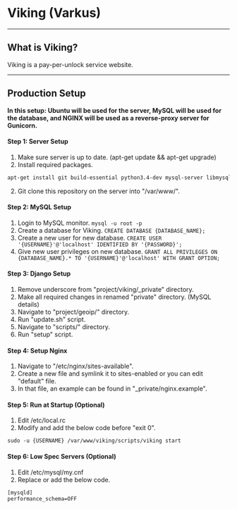 # Viking (Varkus)
----
## What is Viking?
Viking is a pay-per-unlock service website.

----

## Production Setup
**In this setup: Ubuntu will be used for the server, MySQL will be used for the database, and NGINX will be used as a reverse-proxy server for Gunicorn.**

#### Step 1: Server Setup
1. Make sure server is up to date. (apt-get update && apt-get upgrade)
2. Install required packages.
```sh
apt-get install git build-essential python3.4-dev mysql-server libmysqlclient-dev memcached rabbitmq-server postfix nginx
```
2. Git clone this repository on the server into "/var/www/".

#### Step 2: MySQL Setup
1. Login to MySQL monitor. ```mysql -u root -p```
2. Create a database for Viking. ```CREATE DATABASE {DATABASE_NAME};```
3. Create a new user for new database. ```CREATE USER '{USERNAME}'@'localhost' IDENTIFIED BY '{PASSWORD}';```
4. Give new user privileges on new database. ```GRANT ALL PRIVILEGES ON {DATABASE_NAME}.* TO '{USERNAME}'@'localhost' WITH GRANT OPTION;```

#### Step 3: Django Setup
1. Remove underscore from "project/viking/_private" directory.
2. Make all required changes in renamed "private" directory. (MySQL details)
3. Navigate to "project/geoip/" directory.
4. Run "update.sh" script.
5. Navigate to "scripts/" directory.
6. Run "setup" script.

#### Step 4: Setup Nginx
1. Navigate to "/etc/nginx/sites-available".
2. Create a new file and symlink it to sites-enabled or you can edit "default" file.
3. In that file, an example can be found in "_private/nginx.example".

#### Step 5: Run at Startup (Optional)
1. Edit /etc/local.rc
2. Modify and add the below code before "exit 0".

```sudo -u {USERNAME} /var/www/viking/scripts/viking start```

#### Step 6: Low Spec Servers (Optional)
1. Edit /etc/mysql/my.cnf
2. Replace or add the below code.

```
[mysqld]
performance_schema=OFF
```